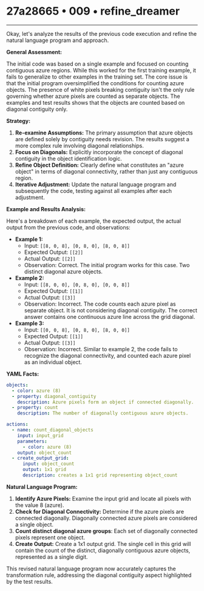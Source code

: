 # 27a28665 • 009 • refine_dreamer

---
Okay, let's analyze the results of the previous code execution and refine the natural language program and approach.

**General Assessment:**

The initial code was based on a single example and focused on counting contiguous azure regions. While this worked for the first training example, it fails to generalize to other examples in the training set. The core issue is that the initial program oversimplified the conditions for counting azure objects. The presence of white pixels breaking contiguity isn't the only rule governing whether azure pixels are counted as separate objects. The examples and test results shows that the objects are counted based on diagonal contiguity only.

**Strategy:**

1.  **Re-examine Assumptions:** The primary assumption that azure objects are defined solely by contiguity needs revision. The results suggest a more complex rule involving diagonal relationships.
2.  **Focus on Diagonals:** Explicitly incorporate the concept of diagonal contiguity in the object identification logic.
3.  **Refine Object Definition:** Clearly define what constitutes an "azure object" in terms of diagonal connectivity, rather than just any contiguous region.
4.  **Iterative Adjustment:** Update the natural language program and subsequently the code, testing against all examples after each adjustment.

**Example and Results Analysis:**

Here's a breakdown of each example, the expected output, the actual output from the previous code, and observations:

*   **Example 1:**
    *   Input: `[[8, 0, 8], [0, 8, 0], [8, 0, 8]]`
    *   Expected Output: `[[2]]`
    *   Actual Output: `[[2]]`
    *   Observation: Correct. The initial program works for this case. Two distinct diagonal azure objects.
*   **Example 2:**
    *   Input: `[[8, 0, 0], [0, 8, 0], [0, 0, 8]]`
    *   Expected Output: `[[1]]`
    *   Actual Output: `[[3]]`
    *   Observation: Incorrect. The code counts each azure pixel as separate object. It is not considering diagonal contiguity. The correct answer contains one continuous azure line across the grid diagonal.
*   **Example 3:**
    *   Input: `[[0, 0, 8], [0, 8, 0], [8, 0, 0]]`
    *    Expected Output: `[[1]]`
    *   Actual Output: `[[3]]`
    *   Observation: Incorrect. Similar to example 2, the code fails to recognize the diagonal connectivity, and counted each azure pixel as an individual object.

**YAML Facts:**

```yaml
objects:
  - color: azure (8)
  - property: diagonal_contiguity
    description: Azure pixels form an object if connected diagonally.
  - property: count
    description: The number of diagonally contiguous azure objects.

actions:
  - name: count_diagonal_objects
    input: input_grid
    parameters:
      - color: azure (8)
    output: object_count
  - create_output_grid:
      input: object_count
      output: 1x1 grid
      description: creates a 1x1 grid representing object_count

```

**Natural Language Program:**

1.  **Identify Azure Pixels:** Examine the input grid and locate all pixels with the value 8 (azure).
2.  **Check for Diagonal Connectivity:** Determine if the azure pixels are connected diagonally. Diagonally connected azure pixels are considered a single object.
3. **Count distinct diagonal azure groups**: Each set of diagonally connected pixels represent one object.
4.  **Create Output:** Create a 1x1 output grid. The single cell in this grid will contain the count of the distinct, diagonally contiguous azure objects, represented as a single digit.

This revised natural language program now accurately captures the transformation rule, addressing the diagonal contiguity aspect highlighted by the test results.

